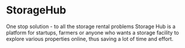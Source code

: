 # StorageHub
One stop solution - to all the storage rental problems
Storage Hub is a platform for startups, farmers or anyone who wants a storage facility to explore various properties online, thus saving a lot of time and effort.
